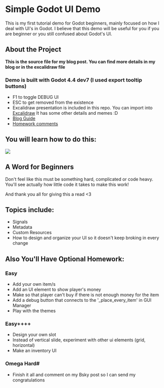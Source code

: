 # Simple Godot UI Demo
This is my first tutorial demo for Godot beginners, mainly focused on how I deal with UI's in Godot.
I believe that this demo will be useful for you if you are beginner or you still confused about Godot's UI.

## About the Project
**This is the source file for my blog post.
You can find more details in my blog or in the excalidraw file**
### Demo is built with Godot 4.4 dev7 (I used export tooltip buttons)
- F1 to toggle DEBUG UI
- ESC to get removed from the existence
- Excalidraw presentation is included in this repo. You can import into [Excalidraw](https://excalidraw.com)
  It has some other details and memes :D
- [Blog Guide](https://eakyrtk.com/how-to-make-ui-in-godot-4/)
- [Homework comments](https://bsky.app/profile/eakyrtk.com/post/3le7g7wxjts23)

## You will learn how to do this:
<img src="./output.gif">

## A Word for Beginners
Don't feel like this must be something hard, complicated or code heavy.
You'll see actually how little code it takes to make this work! 

And thank you all for giving this a read <3

## Topics include:
- Signals
- Metadata
- Custom Resources
- How to design and organize your 
UI so it doesn't keep broking in every change


## Also You'll Have Optional Homework:
### Easy
- Add your own item/s
- Add an UI element to show player's money
- Make so that player can't buy if there is not enough money for the item
- Add a debug button that connects to the '_place_every_item' in GUI Manager
- Play with the themes
### Easy++++
- Design your own slot
- Instead of vertical slide, experiment with other ui elements (grid, horizontal)
- Make an inventory UI
### Omega Hard#
- Finish it all and comment on my Bsky post so I can send my congratulations

